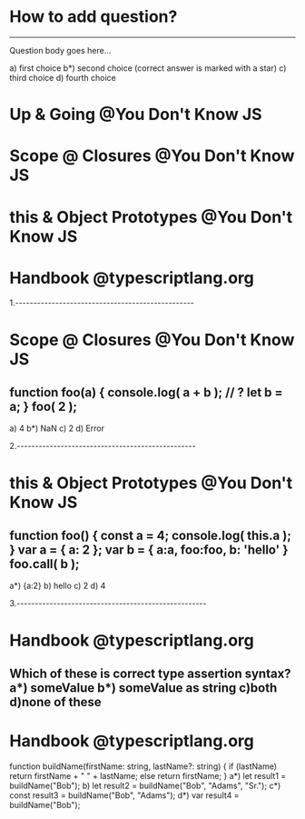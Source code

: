 # How to add question?

---
Question body goes here...

a) first choice
b*) second choice (correct answer is marked with a star)
c) third choice
d) fourth choice

# Up & Going @You Don't Know JS

# Scope @ Closures @You Don't Know JS

# this & Object Prototypes @You Don't Know JS

# Handbook @typescriptlang.org

1.-------------------------------------------------
# Scope @ Closures @You Don't Know JS
function foo(a) {
	console.log( a + b ); // ?
	let b = a;
}
foo( 2 );
---------------------------------------------------
a) 4
b*) NaN
c) 2
d) Error

2.-------------------------------------------------
# this & Object Prototypes @You Don't Know JS
function foo() {
  const a = 4;
	console.log( this.a );
}
var a = {
	a: 2
};
var b = {
  a:a,
  foo:foo,
  b: 'hello'
}
foo.call( b );
-----------------------------------------------------
a*) {a:2}
b) hello
c) 2
d) 4

3.----------------------------------------------------
# Handbook @typescriptlang.org
Which of these is correct type assertion syntax?
a*) <string>someValue
b*) someValue as string
c)both
d)none of these
------------------------------------------------------
# Handbook @typescriptlang.org
function buildName(firstName: string, lastName?: string) {
    if (lastName)
        return firstName + " " + lastName;
    else
        return firstName;
}
a*) let result1 = buildName("Bob");
b)  let result2 = buildName("Bob", "Adams", "Sr.");
c*) const result3 = buildName("Bob", "Adams");
d*) var result4 = buildName("Bob");